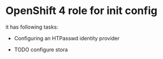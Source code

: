# OpenShift 4 role for init config

it has following tasks:

* Configuring an HTPasswd identity provider

* TODO configure stora


